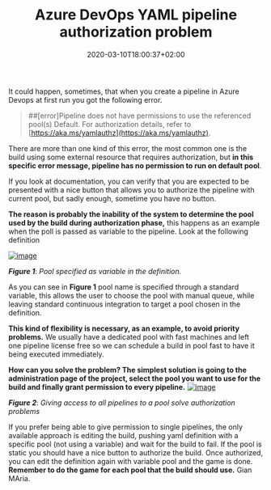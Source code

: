 ﻿---
title: "Azure DevOps YAML pipeline authorization problem"
description: ""
date: 2020-03-10T18:00:37+02:00
draft: false
tags: [Continuos Integration]
categories: [Azure DevOps]
---
It could happen, sometimes, that when you create a pipeline in Azure Devops at first run you got the following error.

> ##[error]Pipeline does not have permissions to use the referenced pool(s) Default. For authorization details, refer to [https://aka.ms/yamlauthz](https://aka.ms/yamlauthz).

There are more than one kind of this error, the most common one is the build using some external resource that requires authorization, but  **in this specific error message, pipeline has no permission to run on default pool**.

If you look at documentation, you can verify that you are expected to be presented with a nice button that allows you to authorize the pipeline with current pool, but sadly enough, sometime you have no button.

 **The reason is probably the inability of the system to determine the pool used by the build during authorization phase,** this happens as an example when the poll is passed as variable to the pipeline. Look at the following definition

[![image](https://www.codewrecks.com/blog/wp-content/uploads/2020/03/image_thumb-8.png "image")](https://www.codewrecks.com/blog/wp-content/uploads/2020/03/image-8.png)

 ***Figure 1***: *Pool specified as variable in the definition.*

As you can see in  **Figure 1** pool name is specified through a standard variable, this allows the user to choose the pool with manual queue, while leaving standard continuous integration to target a pool chosen in the definition.

 **This kind of flexibility is necessary, as an example, to avoid priority problems.** We usually have a dedicated pool with fast machines and left one pipeline license free so we can schedule a build in pool fast to have it being executed immediately.

 **How can you solve the problem? The simplest solution is going to the administration page of the project, select the pool you want to use for the build and finally grant permission to every pipeline.** [![image](https://www.codewrecks.com/blog/wp-content/uploads/2020/03/image_thumb-9.png "image")](https://www.codewrecks.com/blog/wp-content/uploads/2020/03/image-9.png)

 ***Figure 2***: *Giving access to all pipelines to a pool solve authorization problems*

If you prefer being able to give permission to single pipelines, the only available approach is editing the build, pushing yaml definition with a specific pool (not using a variable) and wait for the build to fail. If the pool is static you should have a nice button to authorize the build. Once authorized, you can edit the definition again with variable pool and the game is done.  **Remember to do the game for each pool that the build should use.** Gian MAria.
